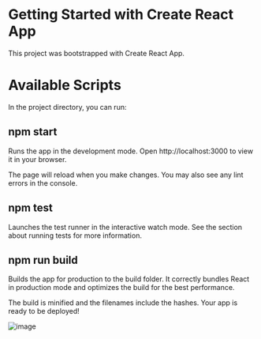 # **Getting Started with Create React App**
This project was bootstrapped with Create React App.

# **Available Scripts**
In the project directory, you can run:

## **npm start**

Runs the app in the development mode.
Open http://localhost:3000 to view it in your browser.

The page will reload when you make changes.
You may also see any lint errors in the console.

## **npm test**

Launches the test runner in the interactive watch mode.
See the section about running tests for more information.

## **npm run build**

Builds the app for production to the build folder.
It correctly bundles React in production mode and optimizes the build for the best performance.

The build is minified and the filenames include the hashes.
Your app is ready to be deployed!




![image](https://imgur.com/VfPTJnT.jpg)
